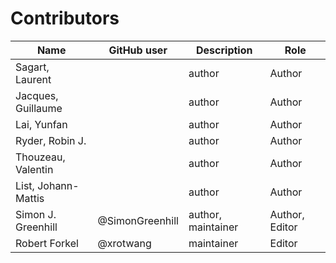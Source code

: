 # Contributors

Name                           | GitHub user | Description | Role
---                            | ---         | --- | ---
Sagart, Laurent                |  | author | Author
Jacques, Guillaume             |  | author | Author
Lai, Yunfan                    |  | author | Author
Ryder, Robin J.                |  | author | Author
Thouzeau, Valentin             |  | author | Author
List, Johann-Mattis            |  | author | Author
Simon J. Greenhill             | @SimonGreenhill | author, maintainer | Author, Editor
Robert Forkel          | @xrotwang | maintainer | Editor

